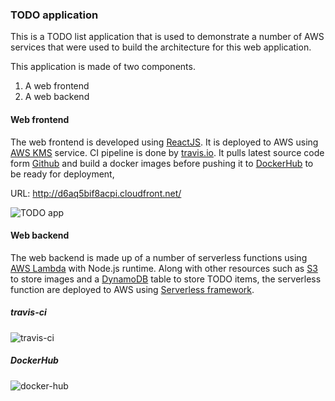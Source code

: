 ### TODO application

This is a TODO list application that is used to demonstrate a number of AWS services that were used to build the architecture for this web application.

This application is made of two components.
1. A web frontend
2. A web backend

#### Web frontend

The web frontend is developed using [ReactJS](https://reactjs.org/). It is deployed to AWS using [AWS KMS](https://aws.amazon.com/kms/) service. CI pipeline is done by [travis.io](https://travis-ci.org/). It pulls latest source code form [Github](https://github.com/) and build a docker images before pushing it to [DockerHub](https://hub.docker.com/) to be ready for deployment, 

URL: http://d6aq5bif8acpi.cloudfront.net/

![TODO app](/images/todo-app.png)

#### Web backend

The web backend is made up of a number of serverless functions using [AWS Lambda](https://aws.amazon.com/lambda/) with Node.js runtime. Along with other resources such as [S3](https://aws.amazon.com/s3/) to store images and a [DynamoDB](https://aws.amazon.com/dynamodb/) table to store TODO items, the serverless function are deployed to AWS using [Serverless framework](https://www.serverless.com/). 


##### travis-ci
![travis-ci](/images/travis-ci.png)

##### DockerHub
![docker-hub](/images/docker-hub.png)